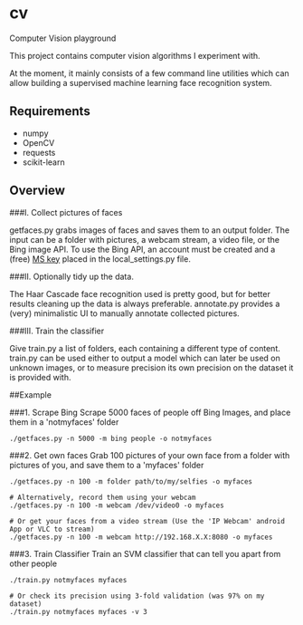 cv
==

Computer Vision playground


This project contains computer vision algorithms I experiment with.

At the moment, it mainly consists of a few command line utilities which can allow building a supervised machine learning face recognition system.


## Requirements
- numpy
- OpenCV
- requests
- scikit-learn

## Overview
###I. Collect pictures of faces

getfaces.py grabs images of faces and saves them to an output folder. The input can be a folder with pictures, a webcam stream, a video file, or the Bing image API.
To use the Bing API, an account must be created and a (free) [MS key](https://datamarket.azure.com/account/keys) placed in the local_settings.py file.

###II. Optionally tidy up the data.

The Haar Cascade face recognition used is pretty good, but for better results cleaning up the data is always preferable.
annotate.py provides a (very) minimalistic UI to manually annotate collected pictures.

###III. Train the classifier

Give train.py a list of folders, each containing a different type of content.
train.py can be used either to output a model which can later be used on unknown images, or to measure precision its own precision on the dataset it is provided with.


##Example

###1. Scrape Bing
Scrape 5000 faces of people off Bing Images, and place them in a 'notmyfaces' folder

```
./getfaces.py -n 5000 -m bing people -o notmyfaces
```

###2. Get own faces
Grab 100 pictures of your own face from a folder with pictures of you, and save them to a 'myfaces' folder
```
./getfaces.py -n 100 -m folder path/to/my/selfies -o myfaces

# Alternatively, record them using your webcam
./getfaces.py -n 100 -m webcam /dev/video0 -o myfaces

# Or get your faces from a video stream (Use the 'IP Webcam' android App or VLC to stream)
./getfaces.py -n 100 -m webcam http://192.168.X.X:8080 -o myfaces
```
###3. Train Classifier
Train an SVM classifier that can tell you apart from other people
```
./train.py notmyfaces myfaces

# Or check its precision using 3-fold validation (was 97% on my dataset)
./train.py notmyfaces myfaces -v 3
```
